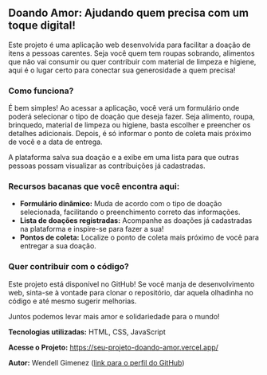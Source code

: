 ## Doando Amor: Ajudando quem precisa com um toque digital!

Este projeto é uma aplicação web desenvolvida para facilitar a doação de itens a pessoas carentes. Seja você quem tem roupas sobrando, alimentos que não vai consumir ou quer contribuir com material de limpeza e higiene, aqui é o lugar certo para conectar sua generosidade a quem precisa!  

### Como funciona? 

É bem simples! Ao acessar a aplicação, você verá um formulário onde poderá selecionar o tipo de doação que deseja fazer. Seja alimento, roupa, brinquedo, material de limpeza ou higiene, basta escolher e preencher os detalhes adicionais. Depois, é só informar o ponto de coleta mais próximo de você e a data de entrega.  

A plataforma salva sua doação e a exibe em uma lista para que outras pessoas possam visualizar as contribuições já cadastradas. 

### Recursos bacanas que você encontra aqui: 

* **Formulário dinâmico:** Muda de acordo com o tipo de doação selecionada, facilitando o preenchimento correto das informações.
* **Lista de doações registradas:** Acompanhe as doações já cadastradas na plataforma e inspire-se para fazer a sua!
* **Pontos de coleta:** Localize o ponto de coleta mais próximo de você para entregar a sua doação.  

### Quer contribuir com o código? ️

Este projeto está disponível no GitHub! Se você manja de desenvolvimento web, sinta-se à vontade para clonar o repositório, dar aquela olhadinha no código e até mesmo sugerir melhorias. 

Juntos podemos levar mais amor e solidariedade para o mundo! 

**Tecnologias utilizadas:** HTML, CSS, JavaScript

**Acesse o Projeto:** https://seu-projeto-doando-amor.vercel.app/

**Autor:** Wendell Gimenez ([link para o perfil do GitHub](https://github.com/wendellgimenez))
